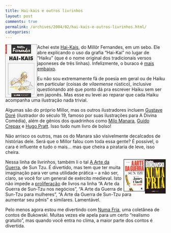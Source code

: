 ```yaml
---
title: Hai-kais e outros livrinhos
layout: post
comments: true
permalink: /archives/2004/02/hai-kais-e-outros-livrinhos.html/
categories:
---
```

<img src="/img/blig/haikais.jpg" border=0 alt="Livro 'Hai-Kais', do Millôr" align="left">Achei este <a href="http://www.submarino.com.br/books_productdetails.asp?Query=ProductPage&#038;ProdTypeId=1&#038;ProdId=32673&#038;ST=SE" >Hai-Kais</a>, do Millôr Fernandes, em um sebo. Ele abre explicando o uso da grafia &#8220;Hai-Kai&#8221; no lugar de &#8220;Haiku&#8221; (que é o nome original dos tradicionais versos japoneses de três linhas). Infelizmente, o buraco é <a href="http://www.toyomasu.com/haiku/#whatishaiku" >mais embaixo</a>.

Eu não sou extremamente fã de poesia em geral ou de Haiku em particular (coisas de *vilaemense* rústico), inclusive questionando até que ponto dá pra escrever Haiku sem ser em japonês. Mas esse eu levei ao reparar que cada Haiku acompanha uma ilustração nada trivial.

Algumas são do próprio Millor, mas os outros ilustradores incluem <a href="http://www.artpassions.net/dore/dore.html" >Gustave Doré</a> (ilustrador do século 19, famoso por suas ilustrações para A Divina Comédia), além de gênios dos quadrinhos como <a href="http://www.milomanara.it/" >Milo Manara</a>, <a href="http://www.lambiek.net/crepax.htm" >Guido Crepax</a> e <a href="http://perso.club-internet.fr/batmouse/" >Hugo Pratt</a>. Isso tudo num livro de bolso!

Não arrisco os outros, mas os do Manara são visivelmente decalcados de histórias dele. Será que o Millor falou com toda essa gente? É possível, o cara é influente e tudo o mais&#8230; mas que cheira a pirataria de leve, isso cheira.

<img src="/img/blig/numafria.jpg" border=0 alt="Livro 'Numa Fria', de Charles Bukowski" align="right"><img src="/img/blig/artedaguerra.jpg" border=1 alt="Livro 'A Arte da Guerra' de Sun-Tzu" align="right">Nessa linha de livrinhos, também li o tal <a href="http://www.submarino.com.br/books_productdetails.asp?Query=ProductPage&#038;ProdTypeId=1&#038;ProdId=6986&#038;ST=SE" >A Arte da Guerra</a>, de Sun Tzu. É divertido, mas tem que ter muita imaginação para ver uma utilidade prática &#8211; a não ser, claro, se você for um general de exército medieval. Isto não impede a <a href="http://www.livrariacultura.com.br/scripts/cultura/catalogo/busca.asp?tipo_pesq=titulo&#038;palavra=a+arte+da+guerra+para&#038;sid=01611893251214609892930546&#038;k5=F83EAE6&#038;uid=&#038;lastreg=&#038;parceiro=TPPTOJ" >proliferação</a> de livros na linha &#8220;A Arte da Guerra de Sun-Tzu nos negócios&#8221;, &#8220;A Arte da Guerra de Sun-Tzu para mulheres&#8221;, &#8220;A Arte da Guerra de Sun-Tzu para aumentar seu pênis&#8221; e similares. Lamentável.

Pelo menos agora estou me divertindo com <a href="http://www.submarino.com.br/books_productdetails.asp?Query=ProductPage&#038;ProdTypeId=1&#038;ProdId=47342&#038;ST=SE" >Numa Fria</a>, uma coletânea de contos de Bukowski. Muitas vezes ele apela para um certo &#8220;realismo gratuito&#8221;, mas quando você entra no clima, a maior parte dos contos é divertida.
